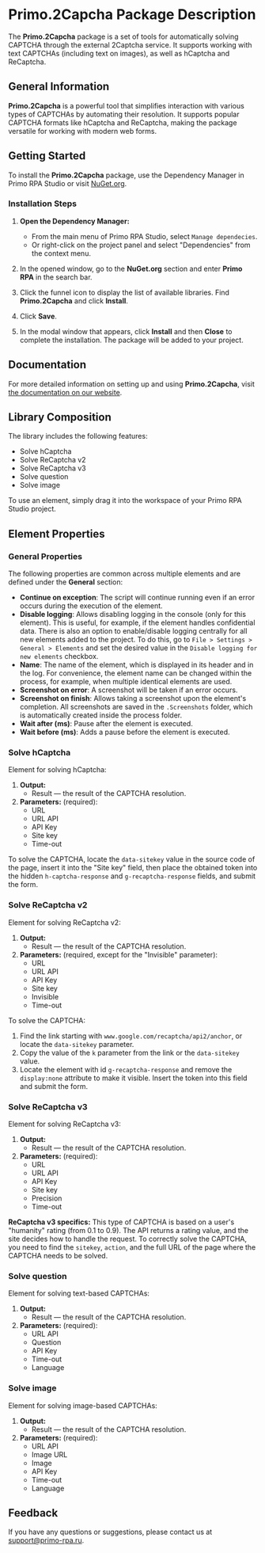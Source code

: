 # Primo.2Capcha Package Description

The **Primo.2Capcha** package is a set of tools for automatically solving CAPTCHA through the external 2Captcha service. It supports working with text CAPTCHAs (including text on images), as well as hCaptcha and ReCaptcha.

## General Information

**Primo.2Capcha** is a powerful tool that simplifies interaction with various types of CAPTCHAs by automating their resolution. It supports popular CAPTCHA formats like hCaptcha and ReCaptcha, making the package versatile for working with modern web forms.

## Getting Started

To install the **Primo.2Capcha** package, use the Dependency Manager in Primo RPA Studio or visit [NuGet.org](https://www.nuget.org/).

### Installation Steps

1. **Open the Dependency Manager:**
   - From the main menu of Primo RPA Studio, select `Manage dependecies`.
   - Or right-click on the project panel and select "Dependencies" from the context menu.

2. In the opened window, go to the **NuGet.org** section and enter **Primo RPA** in the search bar.

3. Click the funnel icon to display the list of available libraries. Find **Primo.2Capcha** and click **Install**.

4. Click **Save**.

5. In the modal window that appears, click **Install** and then **Close** to complete the installation. The package will be added to your project.

## Documentation

For more detailed information on setting up and using **Primo.2Capcha**, visit [the documentation on our website](https://docs.primo-rpa.com).

## Library Composition

The library includes the following features:

- Solve hCaptcha
- Solve ReCaptcha v2
- Solve ReCaptcha v3
- Solve question
- Solve image

To use an element, simply drag it into the workspace of your Primo RPA Studio project.

## Element Properties

### General Properties

The following properties are common across multiple elements and are defined under the **General** section:

- **Continue on exception**: The script will continue running even if an error occurs during the execution of the element.
- **Disable logging**: Allows disabling logging in the console (only for this element). This is useful, for example, if the element handles confidential data. There is also an option to enable/disable logging centrally for all new elements added to the project. To do this, go to `File > Settings > General > Elements` and set the desired value in the `Disable logging for new elements` checkbox.
- **Name**: The name of the element, which is displayed in its header and in the log. For convenience, the element name can be changed within the process, for example, when multiple identical elements are used.
- **Screenshot on error**: A screenshot will be taken if an error occurs.
- **Screenshot on finish**: Allows taking a screenshot upon the element's completion. All screenshots are saved in the `.Screenshots` folder, which is automatically created inside the process folder.
- **Wait after (ms)**: Pause after the element is executed.
- **Wait before (ms)**: Adds a pause before the element is executed.

### Solve hCaptcha

Element for solving hCaptcha:

1. **Output:**
   - Result — the result of the CAPTCHA resolution.
2. **Parameters:** (required):
   - URL
   - URL API
   - API Key
   - Site key
   - Time-out

To solve the CAPTCHA, locate the `data-sitekey` value in the source code of the page, insert it into the "Site key" field, then place the obtained token into the hidden `h-captcha-response` and `g-recaptcha-response` fields, and submit the form.

### Solve ReCaptcha v2

Element for solving ReCaptcha v2:

1. **Output:**
   - Result — the result of the CAPTCHA resolution.
2. **Parameters:** (required, except for the "Invisible" parameter):
   - URL
   - URL API
   - API Key
   - Site key
   - Invisible
   - Time-out

To solve the CAPTCHA:
1. Find the link starting with `www.google.com/recaptcha/api2/anchor`, or locate the `data-sitekey` parameter.
2. Copy the value of the `k` parameter from the link or the `data-sitekey` value.
3. Locate the element with id `g-recaptcha-response` and remove the `display:none` attribute to make it visible. Insert the token into this field and submit the form.

### Solve ReCaptcha v3

Element for solving ReCaptcha v3:

1. **Output:**
   - Result — the result of the CAPTCHA resolution.
2. **Parameters:** (required):
   - URL
   - URL API
   - API Key
   - Site key
   - Precision
   - Time-out

**ReCaptcha v3 specifics:** This type of CAPTCHA is based on a user's "humanity" rating (from 0.1 to 0.9). The API returns a rating value, and the site decides how to handle the request. To correctly solve the CAPTCHA, you need to find the `sitekey`, `action`, and the full URL of the page where the CAPTCHA needs to be solved.

### Solve question

Element for solving text-based CAPTCHAs:

1. **Output:**
   - Result — the result of the CAPTCHA resolution.
2. **Parameters:** (required):
   - URL API
   - Question
   - API Key
   - Time-out
   - Language

### Solve image

Element for solving image-based CAPTCHAs:

1. **Output:**
   - Result — the result of the CAPTCHA resolution.
2. **Parameters:** (required):
   - URL API
   - Image URL
   - Image
   - API Key
   - Time-out
   - Language

## Feedback

If you have any questions or suggestions, please contact us at [support@primo-rpa.ru](mailto:support@primo-rpa.ru).



